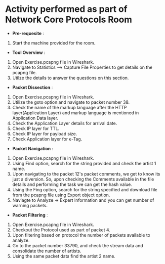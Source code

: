 # Activity performed as part of Network Core Protocols Room

- **Pre-requesite** :
1. Start the machine provided for the room.

- **Tool Overview** :
1. Open Exercise.pcapng file in Wireshark.
2. Navigate to Statistics --> Capture File Properties to get details on the pcapng file.
3. Utilze the details to answer the questions on this section.

- **Packet Dissection** :
1. Open Exercise.pcapng file in Wireshark.
2. Utilize the goto option and navigate to packet number 38.
3. Check the name of the markup language after the HTTP layer(Application Layer) and markup language is mentioned in Application Data layer.
4. Check the Application Layer details for arrival date.
5. Check IP layer for TTL.
6. Check IP layer for payload size.
7. Check Application layer for e-Tag.

- **Packet Navigation** :
1. Open Exercise.pcapng file in Wireshark.
2. Using Find option, search for the string provided and check the artist 1 name.
3. Upon navigating to the packet 12's packet comments, we get to know its just a diversion. So, upon checking the Comments available in the file details and performing the task we can get the hash value.
4. Using the Fing option, search for the string specified and download file from the pcapng file using Export object option.
5. Naviagte to Analyze -> Expert Information and you can get number of warning packets.

- **Packet Filtering** :
1. Open Exercise.pcapng file in Wireshark.
2. Checkout the Protocol used as part of packet 4.
3. Upon filtering based on protocol the number of packets available to analyze.
4. Go to the packet number 33790, and check the stream data and consolidate the number of artists.
5. Using the same packet data find the artist 2 name.

